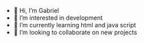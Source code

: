 - 👋 Hi, I’m Gabriel 
- 👀 I’m interested in development
- 🌱 I’m currently learning html and java script
- 💞️ I’m looking to collaborate on new projects

<div data-iframe-width="150" data-iframe-height="270" data-share-badge-id="8bed0062-a3c6-40e2-a199-1e1d71ae5dcf" data-share-badge-host="https://www.credly.com"></div><script type="text/javascript" async src="//cdn.credly.com/assets/utilities/embed.js"></script>
